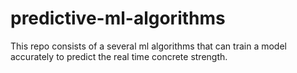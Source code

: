 # predictive-ml-algorithms
This repo consists of a several ml algorithms that can train a model accurately to predict the real time concrete strength.
